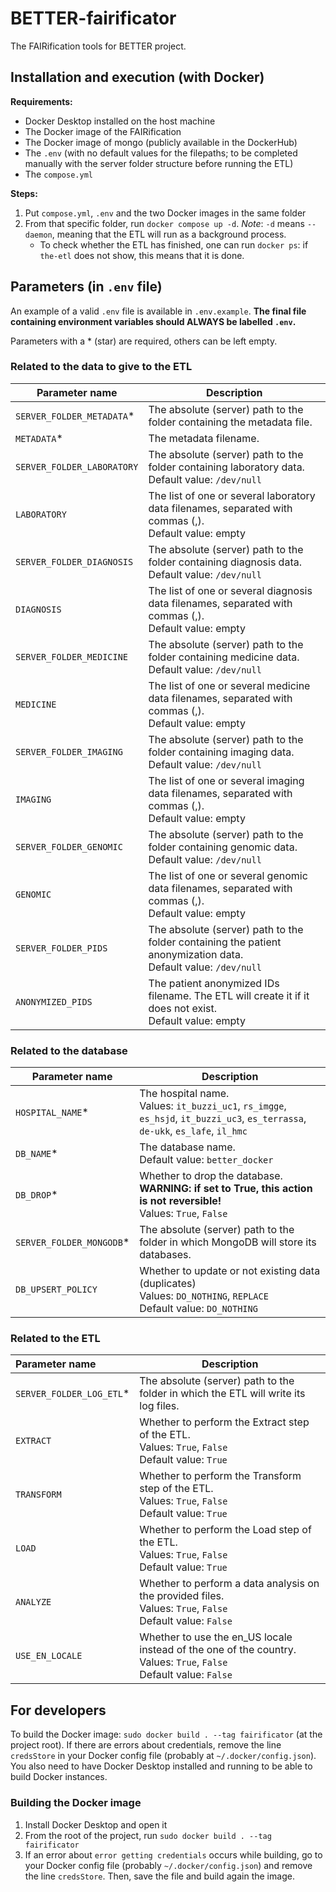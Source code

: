 # BETTER-fairificator
The FAIRification tools for BETTER project.


## Installation and execution (with Docker)

**Requirements:**
- Docker Desktop installed on the host machine
- The Docker image of the FAIRification
- The Docker image of mongo (publicly available in the DockerHub)
- The `.env` (with no default values for the filepaths; to be completed manually with the server folder structure before running the ETL)
- The `compose.yml`

**Steps:**
1. Put `compose.yml`, `.env` and the two Docker images in the same folder
2. From that specific folder, run `docker compose up -d`. _Note_: `-d` means `--daemon`, meaning that the ETL will run as a background process.
    - To check whether the ETL has finished, one can run `docker ps`: 
      if `the-etl` does not show, this means that it is done. 


## Parameters (in `.env` file)

An example of a valid `.env` file is available in `.env.example`. 
**The final file containing environment variables should ALWAYS be labelled `.env`.**

Parameters with a * (star) are required, others can be left empty.

### Related to the data to give to the ETL
| Parameter name             | Description                                                                                                        | 
|----------------------------|--------------------------------------------------------------------------------------------------------------------|
| `SERVER_FOLDER_METADATA`*  | The absolute (server) path to the folder containing the metadata file.                                             |
| `METADATA`*                | The metadata filename.                                                                                             |
| `SERVER_FOLDER_LABORATORY` | The absolute (server) path to the folder containing laboratory data.<br/>Default value: `/dev/null`                |
| `LABORATORY`               | The list of one or several laboratory data filenames, separated with commas (,).<br/>Default value: empty          |
| `SERVER_FOLDER_DIAGNOSIS`  | The absolute (server) path to the folder containing diagnosis data.<br/>Default value: `/dev/null`                 | 
| `DIAGNOSIS`                | The list of one or several diagnosis data filenames, separated with commas (,).<br/>Default value: empty           | 
| `SERVER_FOLDER_MEDICINE`   | The absolute (server) path to the folder containing medicine data.<br/>Default value: `/dev/null`                  |
| `MEDICINE`                 | The list of one or several medicine data filenames, separated with commas (,).<br/>Default value: empty            |
| `SERVER_FOLDER_IMAGING`    | The absolute (server) path to the folder containing imaging data.<br/>Default value: `/dev/null`                   |
| `IMAGING`                  | The list of one or several imaging data filenames, separated with commas (,).<br/>Default value: empty             |
| `SERVER_FOLDER_GENOMIC`    | The absolute (server) path to the folder containing genomic data.<br/>Default value: `/dev/null`                   |
| `GENOMIC`                  | The list of one or several genomic data filenames, separated with commas (,).<br/>Default value: empty             |
| `SERVER_FOLDER_PIDS`       | The absolute (server) path to the folder containing the patient anonymization data.<br/>Default value: `/dev/null` |
| `ANONYMIZED_PIDS`          | The patient anonymized IDs filename. The ETL will create it if it does not exist.<br/>Default value: empty         |

### Related to the database

| Parameter name           | Description                                                                                                                        |
|--------------------------|------------------------------------------------------------------------------------------------------------------------------------|
| `HOSPITAL_NAME`*         | The hospital name.<br/>Values: `it_buzzi_uc1`, `rs_imgge`, `es_hsjd`, `it_buzzi_uc3`, `es_terrassa`, `de-ukk`, `es_lafe`, `il_hmc` | 
| `DB_NAME`*               | The database name.<br/>Default value: `better_docker`                                                                              |                                                                                                                          | 
| `DB_DROP`*               | Whether to drop the database. **WARNING: if set to True, this action is not reversible!**<br/>Values: `True`, `False`              | 
| `SERVER_FOLDER_MONGODB`* | The absolute (server) path to the folder in which MongoDB will store its databases.                                                |                                                                                                                          |
| `DB_UPSERT_POLICY`       | Whether to update or not existing data (duplicates)<br/>Values: `DO_NOTHING`, `REPLACE`<br/>Default value: `DO_NOTHING`            |

### Related to the ETL
| Parameter name           | Description                                                                                                               |
|:-------------------------|---------------------------------------------------------------------------------------------------------------------------|
| `SERVER_FOLDER_LOG_ETL`* | The absolute (server) path to the folder in which the ETL will write its log files.                                       |
| `EXTRACT`                | Whether to perform the Extract step of the ETL.<br/>Values: `True`, `False`<br/>Default value: `True`                     |
| `TRANSFORM`              | Whether to perform the Transform step of the ETL.<br/>Values: `True`, `False`<br/>Default value: `True`                   |
| `LOAD`                   | Whether to perform the Load step of the ETL.<br/>Values: `True`, `False`<br/>Default value: `True`                        |
| `ANALYZE`                | Whether to perform a data analysis on the provided files.<br/>Values: `True`, `False`<br/>Default value: `False`          |
| `USE_EN_LOCALE`          | Whether to use the en_US locale instead of the one of the country.<br/>Values: `True`, `False`<br/>Default value: `False` |


## For developers

To build the Docker image: `sudo docker build . --tag fairificator` (at the project root). 
If there are errors about credentials, remove the line `credsStore` in your Docker config file (probably at `~/.docker/config.json`). 
You also need to have Docker Desktop installed and running to be able to build Docker instances. 

### Building the Docker image

1. Install Docker Desktop and open it
2. From the root of the project, run `sudo docker build . --tag fairificator`
3. If an error about `error getting credentials` occurs while building, go to your Docker config file (probably `~/.docker/config.json`) and remove the line `credsStore`. Then, save the file and build again the image.